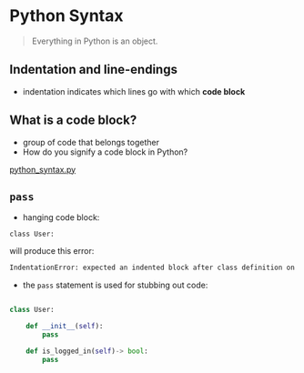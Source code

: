 # Python Syntax

> Everything in Python is an object.

## Indentation and line-endings

- indentation indicates which lines go with which **code block**

## What is a **code block**?

- group of code that belongs together
- How do you signify a code block in Python?

[python_syntax.py](python_syntax.py)

## `pass`

- hanging code block:

```
class User:
```
will produce this error:

```bash
IndentationError: expected an indented block after class definition on line xx
```

- the `pass` statement is used for stubbing out code:

```py

class User:

    def __init__(self):
        pass

    def is_logged_in(self)-> bool:
        pass

```

